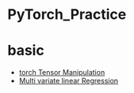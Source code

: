 # PyTorch_Practice

# basic
- [torch Tensor Manipulation](https://github.com/pwr4779/PyTorch_Practice/blob/main/torch%20Tensor%20Manipulation.ipynb)
- [Multi variate linear Regression](https://github.com/pwr4779/PyTorch_Practice/blob/main/Multivariate%20Linear%20Regression.ipynb)
